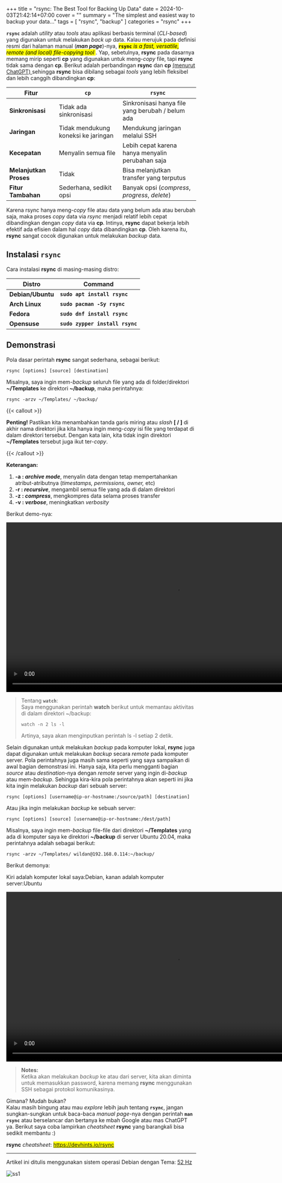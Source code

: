 +++
title = "rsync: The Best Tool for Backing Up Data"
date = 2024-10-03T21:42:14+07:00
cover = ""
summary = "The simplest and easiest way to backup your data..."
tags = [ "rsync", "backup" ]
categories = "rsync"
+++

**`rsync`** adalah *utility* atau *tools* atau aplikasi berbasis terminal (*CLI-based*) yang digunakan untuk melakukan *back up* data. Kalau merujuk pada definisi resmi dari halaman manual (***man page***)-nya, <mark> **`rsync`** *is a fast, versatile, remote (and local) file-copying tool* </mark>. Yap, sebetulnya, **rsync** pada dasarnya memang mirip seperti **cp** yang digunakan untuk meng-*copy* file, tapi **rsync** tidak sama dengan **cp**. Berikut adalah perbandingan **rsync** dan **cp** <u> (menurut ChatGPT) </u> sehingga **rsync** bisa dibilang sebagai *tools* yang lebih fleksibel dan lebih canggih dibandingkan **cp**:

|     **Fitur**             | **`cp`**                                  | **`rsync`**                                       |
|   ---                     | ---                                       | ---                                               |
| **Sinkronisasi**          | Tidak ada sinkronisasi                    | Sinkronisasi hanya file yang berubah / belum ada  |
| **Jaringan**              | Tidak mendukung koneksi ke jaringan       | Mendukung jaringan melalui SSH                    |
| **Kecepatan**             | Menyalin semua file                       | Lebih cepat karena hanya menyalin perubahan saja  |
| **Melanjutkan Proses**    | Tidak                                     | Bisa melanjutkan transfer yang terputus           |
| **Fitur Tambahan**        | Sederhana, sedikit opsi                   | Banyak opsi (*compress*, *progress*, *delete*)    |

Karena rsync hanya meng-*copy* file atau data yang belum ada atau berubah saja, maka proses *copy* data via *rsync* menjadi relatif lebih cepat dibandingkan dengan *copy* data via **cp**. Intinya, **rsync** dapat bekerja lebih efektif ada efisien dalam hal *copy* data dibandingkan **cp**. Oleh karena itu, **rsync** sangat cocok digunakan untuk melakukan *backup* data.

## Instalasi `rsync`

Cara instalasi **rsync** di masing-masing distro:

|       Distro      |                  Command                  |
|       ---         |                   ---                     |
| **Debian/Ubuntu** | **`sudo apt install rsync`**              |
| **Arch Linux**    | **`sudo pacman -Sy rsync`**               |
| **Fedora**        | **`sudo dnf install rsync`**              |
| **Opensuse**      | **`sudo zypper install rsync`**           |

## Demonstrasi

Pola dasar perintah **rsync** sangat sederhana, sebagai berikut:

```shell
rsync [options] [source] [destination] 
```

Misalnya, saya ingin mem-*backup* seluruh file yang ada di folder/direktori **~/Templates** ke direktori **~/backup**, maka perintahnya:

```shell
rsync -arzv ~/Templates/ ~/backup/
```

{{< callout >}} 

**Penting!**  Pastikan kita menambahkan tanda garis miring atau *slash* **[ / ]** di akhir nama direktori jika kita hanya ingin meng-*copy* isi file yang terdapat di dalam direktori tersebut. Dengan kata lain, kita tidak ingin direktori **~/Templates** tersebut juga ikut ter-*copy*.

{{< /callout >}}

**Keterangan:**
1. **-a : *archive mode***, menyalin data dengan tetap mempertahankan atribut-atributnya (*timestamps, permissions, owner,* etc)
2. **-r : *recursive***, mengambil semua file yang ada di dalam direktori
3. **-z : *compress***, mengkompres data selama proses transfer
4. **-v : *verbose***, meningkatkan *verbosity* 

Berikut demo-nya:

<video width="900" controls>
  <source src="/rsync/l2l.ogv" type="video/mp4">
</video>

> Tentang **`watch`**:  
> Saya menggunakan perintah **watch** berikut untuk memantau aktivitas di dalam direktori ~/backup:  
> ```shell
> watch -n 2 ls -l
>```  
> Artinya, saya akan menginputkan perintah ls -l setiap 2 detik.

Selain digunakan untuk melakukan *backup* pada komputer lokal, **rsync** juga dapat digunakan untuk melakukan *backup* secara *remote* pada komputer server. Pola perintahnya juga masih sama seperti yang saya sampaikan di awal bagian demonstrasi ini. Hanya saja, kita perlu mengganti bagian *source* atau *destination*-nya dengan *remote* server yang ingin di-*backup* atau mem-*backup*. Sehingga kira-kira pola perintahnya akan seperti ini jika kita ingin melakukan *backup* dari sebuah server:

```shell
rsync [options] [username@ip-or-hostname:/source/path] [destination] 
```

Atau jika ingin melakukan *backup* ke sebuah server:

```shell
rsync [options] [source] [username@ip-or-hostname:/dest/path] 
```

Misalnya, saya ingin mem-*backup* file-file dari direktori **~/Templates** yang ada di komputer saya ke direktori **~/backup** di server Ubuntu 20.04, maka perintahnya adalah sebagai berikut:

```shell
rsync -arzv ~/Templates/ wildan@192.168.0.114:~/backup/
```

Berikut demonya:

Kiri adalah komputer lokal saya:Debian, kanan adalah komputer server:Ubuntu

<video width="900" controls>
  <source src="/rsync/l2s.ogv" type="video/mp4">
</video>

> **Notes:**  
> Ketika akan melakukan *backup* ke atau dari server, kita akan diminta untuk memasukkan password, karena memang **rsync** menggunakan SSH sebagai protokol komunikasinya.

Gimana? Mudah bukan?  
Kalau masih bingung atau mau *explore* lebih jauh tentang **`rsync`**, jangan sungkan-sungkan untuk baca-baca *manual page*-nya dengan perintah **`man rsync`** atau berselancar dan bertanya ke mbah Google atau mas ChatGPT ya. Berikut saya coba lampirkan *cheatsheet* **rsync** yang barangkali bisa sedikit membantu :)

**rsync** *cheatsheet*: <mark> https://devhints.io/rsync </mark>

---

Artikel ini ditulis menggunakan sistem operasi Debian dengan Tema: [52 Hz](https://www.youtube.com/watch?v=N6o-coKG67Y)

![ss1](/rsync/debian-whalien.png "Whalien 52 - Paus paling kesepian di dunia")
